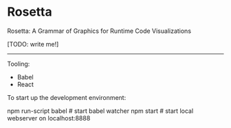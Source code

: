 # Rosetta

Rosetta: A Grammar of Graphics for Runtime Code Visualizations

[TODO: write me!]

---
Tooling:

- Babel
- React

To start up the development environment:

  npm run-script babel # start babel watcher
  npm start            # start local webserver on localhost:8888

